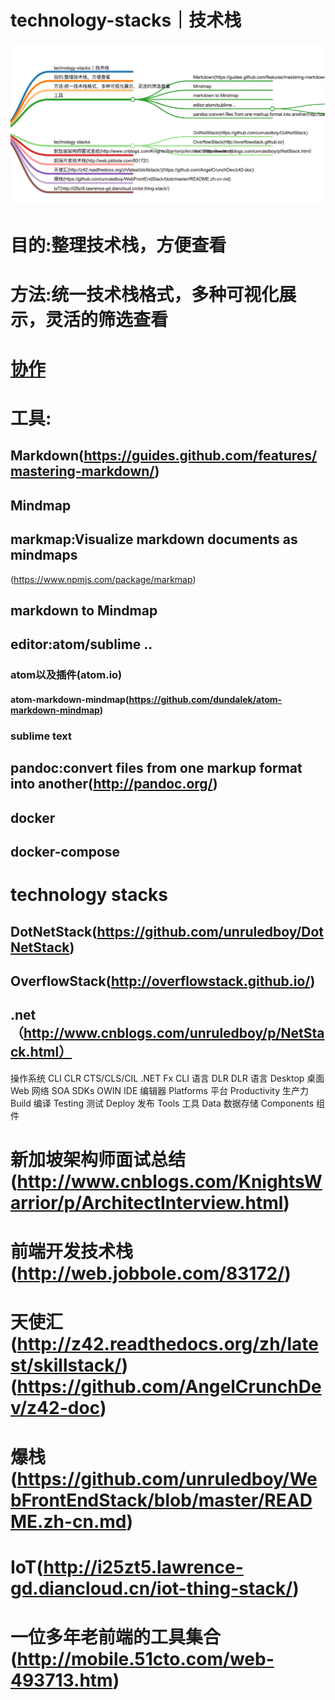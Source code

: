 # technology-stacks｜技术栈
![](README.png)
# 目的:整理技术栈，方便查看
# 方法:统一技术栈格式，多种可视化展示，灵活的筛选查看
# [协作](./CONTRIBUTE.md)
# 工具:
## Markdown(https://guides.github.com/features/mastering-markdown/)
## Mindmap
## markmap:Visualize markdown documents as mindmaps
(https://www.npmjs.com/package/markmap)
## markdown to Mindmap
## editor:atom/sublime ..
### atom以及插件(atom.io)
#### atom-markdown-mindmap(https://github.com/dundalek/atom-markdown-mindmap)
### sublime text
##  pandoc:convert files from one markup format into another(http://pandoc.org/)
## docker
## docker-compose

# technology stacks
## DotNetStack(https://github.com/unruledboy/DotNetStack)
## OverflowStack(http://overflowstack.github.io/)
## .net（http://www.cnblogs.com/unruledboy/p/NetStack.html）
操作系统
CLI
CLR
CTS/CLS/CIL
.NET Fx
CLI 语言
DLR
DLR 语言
Desktop 桌面
Web 网络
SOA
SDKs
OWIN
IDE 编辑器
Platforms 平台
Productivity 生产力
Build 编译
Testing 测试
Deploy 发布
Tools 工具
Data 数据存储
Components 组件
# 新加坡架构师面试总结(http://www.cnblogs.com/KnightsWarrior/p/ArchitectInterview.html)
# 前端开发技术栈(http://web.jobbole.com/83172/)
# 天使汇(http://z42.readthedocs.org/zh/latest/skillstack/)(https://github.com/AngelCrunchDev/z42-doc)
# 爆栈(https://github.com/unruledboy/WebFrontEndStack/blob/master/README.zh-cn.md)
# IoT(http://i25zt5.lawrence-gd.diancloud.cn/iot-thing-stack/)
# 一位多年老前端的工具集合(http://mobile.51cto.com/web-493713.htm)
